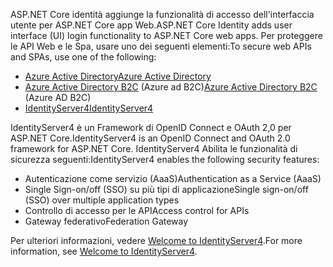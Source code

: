 <span data-ttu-id="8fbfc-101">ASP.NET Core identità aggiunge la funzionalità di accesso dell'interfaccia utente per ASP.NET Core app Web.</span><span class="sxs-lookup"><span data-stu-id="8fbfc-101">ASP.NET Core Identity adds user interface (UI) login functionality to ASP.NET Core web apps.</span></span> <span data-ttu-id="8fbfc-102">Per proteggere le API Web e le Spa, usare uno dei seguenti elementi:</span><span class="sxs-lookup"><span data-stu-id="8fbfc-102">To secure web APIs and SPAs, use one of the following:</span></span>

* [<span data-ttu-id="8fbfc-103">Azure Active Directory</span><span class="sxs-lookup"><span data-stu-id="8fbfc-103">Azure Active Directory</span></span>](/azure/api-management/api-management-howto-protect-backend-with-aad)
* <span data-ttu-id="8fbfc-104">[Azure Active Directory B2C](/azure/active-directory-b2c/active-directory-b2c-custom-rest-api-netfw) (Azure ad B2C)</span><span class="sxs-lookup"><span data-stu-id="8fbfc-104">[Azure Active Directory B2C](/azure/active-directory-b2c/active-directory-b2c-custom-rest-api-netfw) (Azure AD B2C)</span></span>
* [<span data-ttu-id="8fbfc-105">IdentityServer4</span><span class="sxs-lookup"><span data-stu-id="8fbfc-105">IdentityServer4</span></span>](https://identityserver.io)

<span data-ttu-id="8fbfc-106">IdentityServer4 è un Framework di OpenID Connect e OAuth 2,0 per ASP.NET Core.</span><span class="sxs-lookup"><span data-stu-id="8fbfc-106">IdentityServer4 is an OpenID Connect and OAuth 2.0 framework for ASP.NET Core.</span></span> <span data-ttu-id="8fbfc-107">IdentityServer4 Abilita le funzionalità di sicurezza seguenti:</span><span class="sxs-lookup"><span data-stu-id="8fbfc-107">IdentityServer4 enables the following security features:</span></span>

* <span data-ttu-id="8fbfc-108">Autenticazione come servizio (AaaS)</span><span class="sxs-lookup"><span data-stu-id="8fbfc-108">Authentication as a Service (AaaS)</span></span>
* <span data-ttu-id="8fbfc-109">Single Sign-on/off (SSO) su più tipi di applicazione</span><span class="sxs-lookup"><span data-stu-id="8fbfc-109">Single sign-on/off (SSO) over multiple application types</span></span>
* <span data-ttu-id="8fbfc-110">Controllo di accesso per le API</span><span class="sxs-lookup"><span data-stu-id="8fbfc-110">Access control for APIs</span></span>
* <span data-ttu-id="8fbfc-111">Gateway federativo</span><span class="sxs-lookup"><span data-stu-id="8fbfc-111">Federation Gateway</span></span>

<span data-ttu-id="8fbfc-112">Per ulteriori informazioni, vedere [Welcome to IdentityServer4](https://docs.identityserver.io/en/latest/index.html).</span><span class="sxs-lookup"><span data-stu-id="8fbfc-112">For more information, see [Welcome to IdentityServer4](https://docs.identityserver.io/en/latest/index.html).</span></span>
